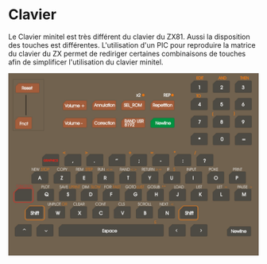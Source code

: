 # Clavier

Le Clavier minitel est très différent du clavier du ZX81. Aussi la disposition des touches est différentes. L'utilisation d'un PIC pour reproduire la matrice du clavier du ZX permet de rediriger certaines combinaisons de touches afin de simplificer l'utilisation du clavier minitel.

![Map clavier](./VP140/Clavier/map_clavier_minitel.JPG?raw=true "Optional Title")
